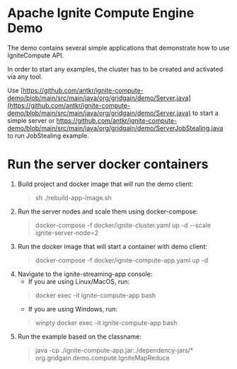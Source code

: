 # Apache Ignite Compute Engine Demo

The demo contains several simple applications that demonstrate how to use IgniteCompute API.

In order to start any examples, the cluster has to be created and activated via any tool.

Use [https://github.com/antkr/ignite-compute-demo/blob/main/src/main/java/org/gridgain/demo/Server.java](https://github.com/antkr/ignite-compute-demo/blob/main/src/main/java/org/gridgain/demo/Server.java) to start a simple server or https://github.com/antkr/ignite-compute-demo/blob/main/src/main/java/org/gridgain/demo/ServerJobStealing.java to run JobStealing example.

# Run the server docker containers

1. Build project and docker image that will run the demo client:
   >sh ./rebuild-app-image.sh
2. Run the server nodes and scale them using docker-compose:
   >docker-compose -f docker/ignite-cluster.yaml up -d --scale ignite-server-node=2
3. Run the docker image that will start a container with demo client:
   >docker-compose -f docker/ignite-compute-app.yaml up -d
4. Navigate to the ignite-streaming-app console:
   - If you are using Linux/MacOS, run:
   > 
   >docker exec -it ignite-compute-app bash
   > 
   - If you are using Windows, run:
   > 
   >winpty docker exec -it ignite-compute-app bash
5. Run the example based on the classname:
   >java -cp ./ignite-compute-app.jar:./dependency-jars/* org.gridgain.demo.compute.IgniteMapReduce
